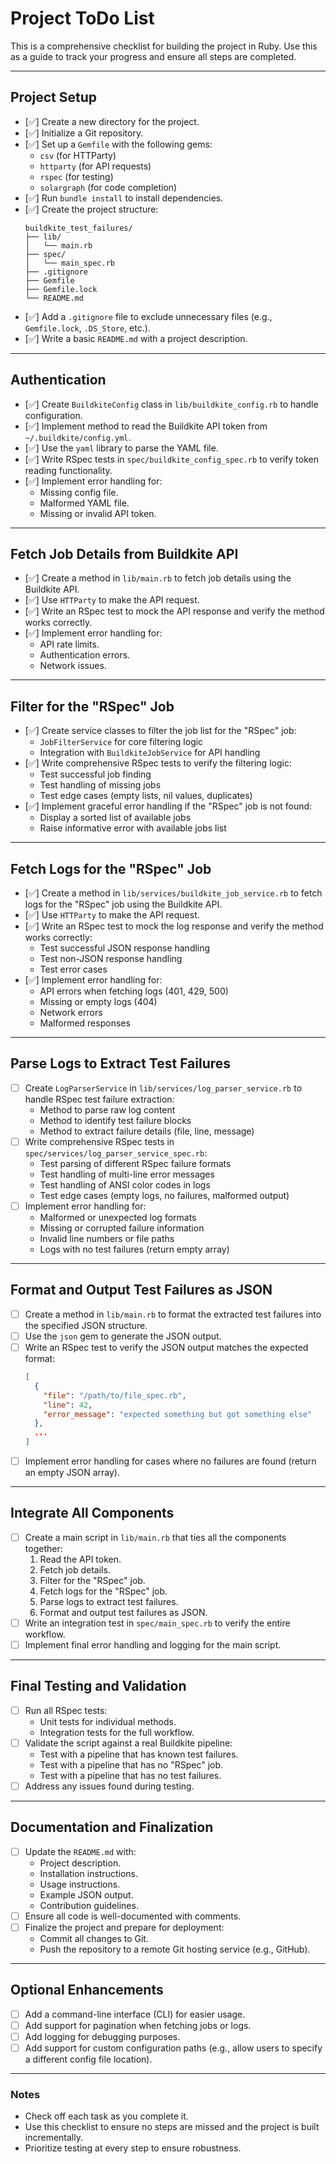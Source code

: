 # Project ToDo List

This is a comprehensive checklist for building the project in Ruby. Use this as a guide to track your progress and ensure all steps are completed.

---

## **Project Setup**
- [✅] Create a new directory for the project.
- [✅] Initialize a Git repository.
- [✅] Set up a `Gemfile` with the following gems:
  - `csv` (for HTTParty)
  - `httparty` (for API requests)
  - `rspec` (for testing)
  - `solargraph` (for code completion)
- [✅] Run `bundle install` to install dependencies.
- [✅] Create the project structure:
  ```
  buildkite_test_failures/
  ├── lib/
  │   └── main.rb
  ├── spec/
  │   └── main_spec.rb
  ├── .gitignore
  ├── Gemfile
  ├── Gemfile.lock
  └── README.md
  ```
- [✅] Add a `.gitignore` file to exclude unnecessary files (e.g., `Gemfile.lock`, `.DS_Store`, etc.).
- [✅] Write a basic `README.md` with a project description.

---

## **Authentication**
- [✅] Create `BuildkiteConfig` class in `lib/buildkite_config.rb` to handle configuration.
- [✅] Implement method to read the Buildkite API token from `~/.buildkite/config.yml`.
- [✅] Use the `yaml` library to parse the YAML file.
- [✅] Write RSpec tests in `spec/buildkite_config_spec.rb` to verify token reading functionality.
- [✅] Implement error handling for:
  - Missing config file.
  - Malformed YAML file.
  - Missing or invalid API token.

---

## **Fetch Job Details from Buildkite API**
- [✅] Create a method in `lib/main.rb` to fetch job details using the Buildkite API.
- [✅] Use `HTTParty` to make the API request.
- [✅] Write an RSpec test to mock the API response and verify the method works correctly.
- [✅] Implement error handling for:
  - API rate limits.
  - Authentication errors.
  - Network issues.

---

## **Filter for the "RSpec" Job**
- [✅] Create service classes to filter the job list for the "RSpec" job:
  - `JobFilterService` for core filtering logic
  - Integration with `BuildkiteJobService` for API handling
- [✅] Write comprehensive RSpec tests to verify the filtering logic:
  - Test successful job finding
  - Test handling of missing jobs
  - Test edge cases (empty lists, nil values, duplicates)
- [✅] Implement graceful error handling if the "RSpec" job is not found:
  - Display a sorted list of available jobs
  - Raise informative error with available jobs list

---

## **Fetch Logs for the "RSpec" Job**
- [✅] Create a method in `lib/services/buildkite_job_service.rb` to fetch logs for the "RSpec" job using the Buildkite API.
- [✅] Use `HTTParty` to make the API request.
- [✅] Write an RSpec test to mock the log response and verify the method works correctly:
  - Test successful JSON response handling
  - Test non-JSON response handling
  - Test error cases
- [✅] Implement error handling for:
  - API errors when fetching logs (401, 429, 500)
  - Missing or empty logs (404)
  - Network errors
  - Malformed responses

---

## **Parse Logs to Extract Test Failures**
- [ ] Create `LogParserService` in `lib/services/log_parser_service.rb` to handle RSpec test failure extraction:
  - Method to parse raw log content
  - Method to identify test failure blocks
  - Method to extract failure details (file, line, message)
- [ ] Write comprehensive RSpec tests in `spec/services/log_parser_service_spec.rb`:
  - Test parsing of different RSpec failure formats
  - Test handling of multi-line error messages
  - Test handling of ANSI color codes in logs
  - Test edge cases (empty logs, no failures, malformed output)
- [ ] Implement error handling for:
  - Malformed or unexpected log formats
  - Missing or corrupted failure information
  - Invalid line numbers or file paths
  - Logs with no test failures (return empty array)

---

## **Format and Output Test Failures as JSON**
- [ ] Create a method in `lib/main.rb` to format the extracted test failures into the specified JSON structure.
- [ ] Use the `json` gem to generate the JSON output.
- [ ] Write an RSpec test to verify the JSON output matches the expected format:
  ```json
  [
    {
      "file": "/path/to/file_spec.rb",
      "line": 42,
      "error_message": "expected something but got something else"
    },
    ...
  ]
  ```
- [ ] Implement error handling for cases where no failures are found (return an empty JSON array).

---

## **Integrate All Components**
- [ ] Create a main script in `lib/main.rb` that ties all the components together:
  1. Read the API token.
  2. Fetch job details.
  3. Filter for the "RSpec" job.
  4. Fetch logs for the "RSpec" job.
  5. Parse logs to extract test failures.
  6. Format and output test failures as JSON.
- [ ] Write an integration test in `spec/main_spec.rb` to verify the entire workflow.
- [ ] Implement final error handling and logging for the main script.

---

## **Final Testing and Validation**
- [ ] Run all RSpec tests:
  - Unit tests for individual methods.
  - Integration tests for the full workflow.
- [ ] Validate the script against a real Buildkite pipeline:
  - Test with a pipeline that has known test failures.
  - Test with a pipeline that has no "RSpec" job.
  - Test with a pipeline that has no test failures.
- [ ] Address any issues found during testing.

---

## **Documentation and Finalization**
- [ ] Update the `README.md` with:
  - Project description.
  - Installation instructions.
  - Usage instructions.
  - Example JSON output.
  - Contribution guidelines.
- [ ] Ensure all code is well-documented with comments.
- [ ] Finalize the project and prepare for deployment:
  - Commit all changes to Git.
  - Push the repository to a remote Git hosting service (e.g., GitHub).

---

## **Optional Enhancements**
- [ ] Add a command-line interface (CLI) for easier usage.
- [ ] Add support for pagination when fetching jobs or logs.
- [ ] Add logging for debugging purposes.
- [ ] Add support for custom configuration paths (e.g., allow users to specify a different config file location).

---

### Notes
- Check off each task as you complete it.
- Use this checklist to ensure no steps are missed and the project is built incrementally.
- Prioritize testing at every step to ensure robustness.